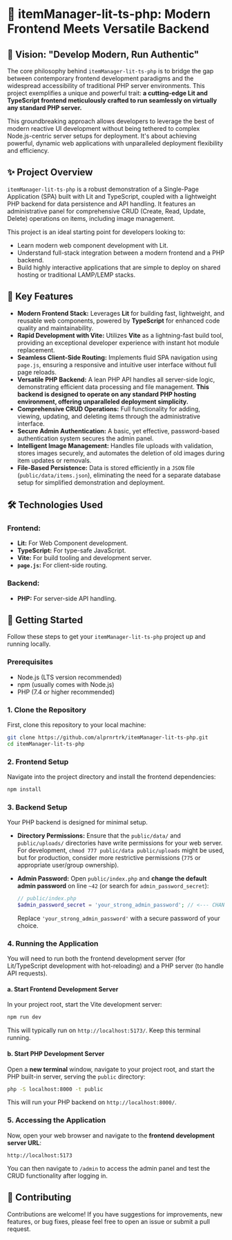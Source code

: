 # 🚀 itemManager-lit-ts-php: Modern Frontend Meets Versatile Backend

## 🌟 Vision: "Develop Modern, Run Authentic"

The core philosophy behind `itemManager-lit-ts-php` is to bridge the gap between contemporary frontend development paradigms and the widespread accessibility of traditional PHP server environments. This project exemplifies a unique and powerful trait: **a cutting-edge Lit and TypeScript frontend meticulously crafted to run seamlessly on virtually any standard PHP server.**

This groundbreaking approach allows developers to leverage the best of modern reactive UI development without being tethered to complex Node.js-centric server setups for deployment. It's about achieving powerful, dynamic web applications with unparalleled deployment flexibility and efficiency.

## ✨ Project Overview

`itemManager-lit-ts-php` is a robust demonstration of a Single-Page Application (SPA) built with Lit and TypeScript, coupled with a lightweight PHP backend for data persistence and API handling. It features an administrative panel for comprehensive CRUD (Create, Read, Update, Delete) operations on items, including image management.

This project is an ideal starting point for developers looking to:
* Learn modern web component development with Lit.
* Understand full-stack integration between a modern frontend and a PHP backend.
* Build highly interactive applications that are simple to deploy on shared hosting or traditional LAMP/LEMP stacks.

## 🌈 Key Features

* **Modern Frontend Stack:** Leverages **Lit** for building fast, lightweight, and reusable web components, powered by **TypeScript** for enhanced code quality and maintainability.
* **Rapid Development with Vite:** Utilizes **Vite** as a lightning-fast build tool, providing an exceptional developer experience with instant hot module replacement.
* **Seamless Client-Side Routing:** Implements fluid SPA navigation using `page.js`, ensuring a responsive and intuitive user interface without full page reloads.
* **Versatile PHP Backend:** A lean PHP API handles all server-side logic, demonstrating efficient data processing and file management. **This backend is designed to operate on any standard PHP hosting environment, offering unparalleled deployment simplicity.**
* **Comprehensive CRUD Operations:** Full functionality for adding, viewing, updating, and deleting items through the administrative interface.
* **Secure Admin Authentication:** A basic, yet effective, password-based authentication system secures the admin panel.
* **Intelligent Image Management:** Handles file uploads with validation, stores images securely, and automates the deletion of old images during item updates or removals.
* **File-Based Persistence:** Data is stored efficiently in a `JSON` file (`public/data/items.json`), eliminating the need for a separate database setup for simplified demonstration and deployment.

## 🛠️ Technologies Used

### Frontend:
* **Lit:** For Web Component development.
* **TypeScript:** For type-safe JavaScript.
* **Vite:** For build tooling and development server.
* **`page.js`:** For client-side routing.

### Backend:
* **PHP:** For server-side API handling.

## 🚀 Getting Started

Follow these steps to get your `itemManager-lit-ts-php` project up and running locally.

### Prerequisites

* Node.js (LTS version recommended)
* npm (usually comes with Node.js)
* PHP (7.4 or higher recommended)

### 1. Clone the Repository

First, clone this repository to your local machine:

```bash
git clone https://github.com/alprnrtrk/itemManager-lit-ts-php.git
cd itemManager-lit-ts-php
````

### 2\. Frontend Setup

Navigate into the project directory and install the frontend dependencies:

```bash
npm install
```

### 3\. Backend Setup

Your PHP backend is designed for minimal setup.

  * **Directory Permissions:** Ensure that the `public/data/` and `public/uploads/` directories have write permissions for your web server. For development, `chmod 777 public/data public/uploads` might be used, but for production, consider more restrictive permissions (`775` or appropriate user/group ownership).

  * **Admin Password:**
    Open `public/index.php` and **change the default admin password** on line `~42` (or search for `admin_password_secret`):

    ```php
    // public/index.php
    $admin_password_secret = 'your_strong_admin_password'; // <--- CHANGE THIS!
    ```

    Replace `'your_strong_admin_password'` with a secure password of your choice.

### 4\. Running the Application

You will need to run both the frontend development server (for Lit/TypeScript development with hot-reloading) and a PHP server (to handle API requests).

#### a. Start Frontend Development Server

In your project root, start the Vite development server:

```bash
npm run dev
```

This will typically run on `http://localhost:5173/`. Keep this terminal running.

#### b. Start PHP Development Server

Open a **new terminal** window, navigate to your project root, and start the PHP built-in server, serving the `public` directory:

```bash
php -S localhost:8000 -t public
```

This will run your PHP backend on `http://localhost:8000/`.

### 5\. Accessing the Application

Now, open your web browser and navigate to the **frontend development server URL**:

`http://localhost:5173`

You can then navigate to `/admin` to access the admin panel and test the CRUD functionality after logging in.

## 🤝 Contributing

Contributions are welcome\! If you have suggestions for improvements, new features, or bug fixes, please feel free to open an issue or submit a pull request.
